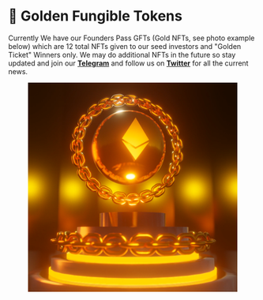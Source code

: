 # 👾 Golden Fungible Tokens

Currently We have our Founders Pass GFTs (Gold NFTs, see photo example below) which are 12 total NFTs given to our seed investors and "Golden Ticket" Winners only. We may do additional NFTs in the future so stay updated and join our [**Telegram**](https://t.me/DefiGold\_Official) and follow us on [**Twitter**](https://twitter.com/Defi\_Gold\_Miner) for all the current news.

<figure><img src="../.gitbook/assets/Founders Pass.png" alt=""><figcaption></figcaption></figure>
